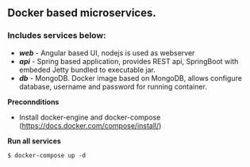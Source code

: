 ## Docker based microservices.
### Includes services below:
* ***web*** - Angular based UI, nodejs is used as webserver
* ***api*** - Spring based application, provides REST api, SpringBoot with embeded Jetty bundled to executable jar.
* ***db***  - MongoDB. Docker image based on MongoDB, allows configure database, username and password for running container.

**Preconnditions**
* Install docker-engine and docker-compose  (https://docs.docker.com/compose/install/)


**Run all services**
```
$ docker-compose up -d
```
